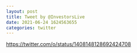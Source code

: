 ```yaml
--- 
layout: post 
title: Tweet by @InvestorsLive 
date: 2021-06-24 1624563655 
categories: twitter 
--- 
```

https://twitter.com/o/status/1408148128692424708